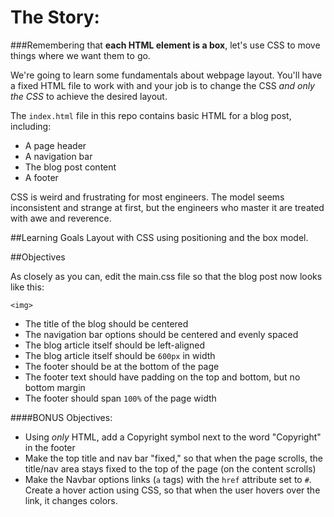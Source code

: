 # The Story: 
###Remembering that **each HTML element is a box**, let's use CSS to move things where we want them to go.

We're going to learn some fundamentals about webpage layout. You'll have a fixed HTML file to work with and your job is to change the CSS *and only the CSS* to achieve the desired layout.

The `index.html` file in this repo contains basic HTML for a blog post, including:

* A page header
* A navigation bar
* The blog post content
* A footer

CSS is weird and frustrating for most engineers. The model seems inconsistent and strange at first, but the engineers who master it are treated with awe and reverence.

##Learning Goals
Layout with CSS using positioning and the box model.

##Objectives

As closely as you can, edit the main.css file so that the blog post now looks like this:

`<img>`

* The title of the blog should be centered
* The navigation bar options should be centered and evenly spaced
* The blog article itself should be left-aligned
* The blog article itself should be `600px` in width
* The footer should be at the bottom of the page
* The footer text should have padding on the top and bottom, but no bottom margin
* The footer should span `100%` of the page width

####BONUS Objectives:

* Using *only* HTML, add a Copyright symbol next to the word "Copyright" in the footer
* Make the top title and nav bar "fixed," so that when the page scrolls, the title/nav area stays fixed to the top of the page (on the content scrolls)
* Make the Navbar options links (`a` tags) with the `href` attribute set to `#`.  Create a hover action using CSS, so that when the user hovers over the link, it changes colors.
